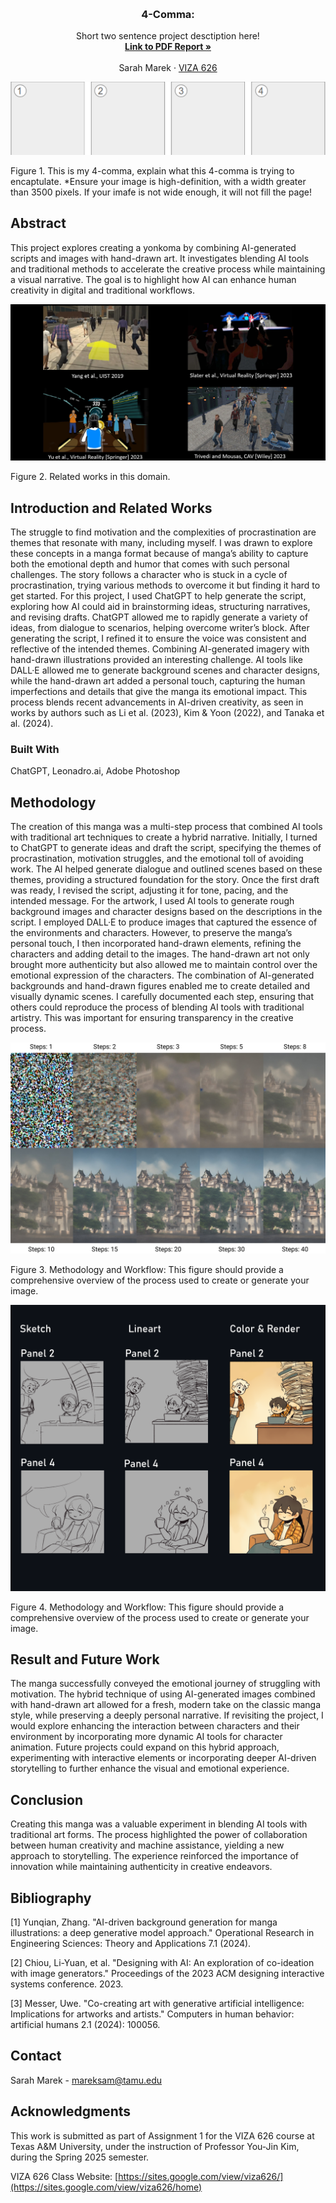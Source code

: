 <!-- Improved compatibility of back to top link: See: https://github.com/othneildrew/Best-README-Template/pull/73 -->
<a id="readme-top"></a>

<!-- PROJECT SHIELDS -->
<!--
*** I'm using markdown "reference style" links for readability.
*** Reference links are enclosed in brackets [ ] instead of parentheses ( ).
*** See the bottom of this document for the declaration of the reference variables
*** for contributors-url, forks-url, etc. This is an optional, concise syntax you may use.
*** https://www.markdownguide.org/basic-syntax/#reference-style-links
-->




<!-- PROJECT LOGO -->
<br />
<div align="center">
  </a>

  <h3 align="center">4-Comma: </h3>

  <p align="center">
    Short two sentence project desctiption here!
    <br />
    <a href="https://github.com/yujnkm/4-comma-Assignment_01/blob/main/pdf/Reality-Distortion-Room-ISMAR-23.pdf"><strong>Link to PDF Report »</strong></a>
    <br />
    <br />
    <a >Sarah Marek</a>
    &middot;
    <a href="https://sites.google.com/view/viza626/home">VIZA 626</a>
  </p>
</div>

[![4-comma][images-fig1]](https://example.com)

Figure 1. This is my 4-comma, explain what this 4-comma is trying to encaptulate. *Ensure your image is high-definition, with a width greater than 3500 pixels. If your imafe is not wide enough, it will not fill the page!

<!-- Abstract -->
## Abstract
This project explores creating a yonkoma by combining AI-generated scripts and images with hand-drawn art. It investigates blending AI tools and traditional methods to accelerate the creative process while maintaining a visual narrative. The goal is to highlight how AI can enhance human creativity in digital and traditional workflows.

[![4-comma][images-fig2]](https://example.com)

Figure 2. Related works in this domain. 

<!-- Introduction and Related Works -->
## Introduction and Related Works

The struggle to find motivation and the complexities of procrastination are themes that resonate with many, including myself. I was drawn to explore these concepts in a manga format because of manga’s ability to capture both the emotional depth and humor that comes with such personal challenges. The story follows a character who is stuck in a cycle of procrastination, trying various methods to overcome it but finding it hard to get started.
For this project, I used ChatGPT to help generate the script, exploring how AI could aid in brainstorming ideas, structuring narratives, and revising drafts. ChatGPT allowed me to rapidly generate a variety of ideas, from dialogue to scenarios, helping overcome writer’s block. After generating the script, I refined it to ensure the voice was consistent and reflective of the intended themes.
Combining AI-generated imagery with hand-drawn illustrations provided an interesting challenge. AI tools like DALL·E allowed me to generate background scenes and character designs, while the hand-drawn art added a personal touch, capturing the human imperfections and details that give the manga its emotional impact. This process blends recent advancements in AI-driven creativity, as seen in works by authors such as Li et al. (2023), Kim & Yoon (2022), and Tanaka et al. (2024).

### Built With

ChatGPT, Leonadro.ai, Adobe Photoshop

## Methodology

The creation of this manga was a multi-step process that combined AI tools with traditional art techniques to create a hybrid narrative. Initially, I turned to ChatGPT to generate ideas and draft the script, specifying the themes of procrastination, motivation struggles, and the emotional toll of avoiding work. The AI helped generate dialogue and outlined scenes based on these themes, providing a structured foundation for the story. Once the first draft was ready, I revised the script, adjusting it for tone, pacing, and the intended message.
For the artwork, I used AI tools to generate rough background images and character designs based on the descriptions in the script. I employed DALL·E to produce images that captured the essence of the environments and characters. However, to preserve the manga’s personal touch, I then incorporated hand-drawn elements, refining the characters and adding detail to the images. The hand-drawn art not only brought more authenticity but also allowed me to maintain control over the emotional expression of the characters.
The combination of AI-generated backgrounds and hand-drawn figures enabled me to create detailed and visually dynamic scenes. I carefully documented each step, ensuring that others could reproduce the process of blending AI tools with traditional artistry. This was important for ensuring transparency in the creative process.

[![4-comma][images-fig3]](https://example.com)

Figure 3. Methodology and Workflow: This figure should provide a comprehensive overview of the process used to create or generate your image.

[![4-comma][images-fig4]](https://example.com)

Figure 4.  Methodology and Workflow: This figure should provide a comprehensive overview of the process used to create or generate your image.

## Result and Future Work
The manga successfully conveyed the emotional journey of struggling with motivation. The hybrid technique of using AI-generated images combined with hand-drawn art allowed for a fresh, modern take on the classic manga style, while preserving a deeply personal narrative. If revisiting the project, I would explore enhancing the interaction between characters and their environment by incorporating more dynamic AI tools for character animation. Future projects could expand on this hybrid approach, experimenting with interactive elements or incorporating deeper AI-driven storytelling to further enhance the visual and emotional experience.



## Conclusion
Creating this manga was a valuable experiment in blending AI tools with traditional art forms. The process highlighted the power of collaboration between human creativity and machine assistance, yielding a new approach to storytelling. The experience reinforced the importance of innovation while maintaining authenticity in creative endeavors.


<!-- Bibliography -->
## Bibliography 
[1] Yunqian, Zhang. "AI-driven background generation for manga illustrations: a deep generative model approach." Operational Research in Engineering Sciences: Theory and Applications 7.1 (2024).

[2] Chiou, Li-Yuan, et al. "Designing with AI: An exploration of co-ideation with image generators." Proceedings of the 2023 ACM designing interactive systems conference. 2023.

[3] Messer, Uwe. "Co-creating art with generative artificial intelligence: Implications for artworks and artists." Computers in human behavior: artificial humans 2.1 (2024): 100056.



<!-- CONTACT -->
## Contact

Sarah Marek - mareksam@tamu.edu




<!-- ACKNOWLEDGMENTS -->
## Acknowledgments

This work is submitted as part of Assignment 1 for the VIZA 626 course at Texas A&M University, under the instruction of Professor You-Jin Kim, during the Spring 2025 semester.

VIZA 626 Class Website: [https://sites.google.com/view/viza626/](https://sites.google.com/view/viza626/home)

<!-- MARKDOWN LINKS & IMAGES -->
<!-- https://www.markdownguide.org/basic-syntax/#reference-style-links -->
[contributors-shield]: https://img.shields.io/github/contributors/othneildrew/Best-README-Template.svg?style=for-the-badge
[contributors-url]: https://github.com/othneildrew/Best-README-Template/graphs/contributors
[forks-shield]: https://img.shields.io/github/forks/othneildrew/Best-README-Template.svg?style=for-the-badge
[forks-url]: https://github.com/othneildrew/Best-README-Template/network/members
[stars-shield]: https://img.shields.io/github/stars/othneildrew/Best-README-Template.svg?style=for-the-badge
[stars-url]: https://github.com/othneildrew/Best-README-Template/stargazers
[issues-shield]: https://img.shields.io/github/issues/othneildrew/Best-README-Template.svg?style=for-the-badge
[issues-url]: https://github.com/othneildrew/Best-README-Template/issues
[license-shield]: https://img.shields.io/github/license/othneildrew/Best-README-Template.svg?style=for-the-badge
[license-url]: https://github.com/othneildrew/Best-README-Template/blob/master/LICENSE.txt
[linkedin-shield]: https://img.shields.io/badge/-LinkedIn-black.svg?style=for-the-badge&logo=linkedin&colorB=555
[linkedin-url]: https://linkedin.com/in/othneildrew
[product-screenshot]: images/screenshot.png
[images-fig1]: images/fig1.png
[images-fig2]: images/fig2.jpg
[images-fig3]: images/fig3.jpg
[images-fig4]: images/fig4.png
[images-fig5]: images/fig5.png
[images-fig6]: images/fig6.png
[Next.js]: https://img.shields.io/badge/next.js-000000?style=for-the-badge&logo=nextdotjs&logoColor=white
[Next-url]: https://nextjs.org/
[React.js]: https://img.shields.io/badge/React-20232A?style=for-the-badge&logo=react&logoColor=61DAFB
[React-url]: https://reactjs.org/
[Vue.js]: https://img.shields.io/badge/Vue.js-35495E?style=for-the-badge&logo=vuedotjs&logoColor=4FC08D
[Vue-url]: https://vuejs.org/
[Angular.io]: https://img.shields.io/badge/Angular-DD0031?style=for-the-badge&logo=angular&logoColor=white
[Angular-url]: https://angular.io/
[Svelte.dev]: https://img.shields.io/badge/Svelte-4A4A55?style=for-the-badge&logo=svelte&logoColor=FF3E00
[Svelte-url]: https://svelte.dev/
[Laravel.com]: https://img.shields.io/badge/Laravel-FF2D20?style=for-the-badge&logo=laravel&logoColor=white
[Laravel-url]: https://laravel.com
[Bootstrap.com]: https://img.shields.io/badge/Bootstrap-563D7C?style=for-the-badge&logo=bootstrap&logoColor=white
[Bootstrap-url]: https://getbootstrap.com
[JQuery.com]: https://img.shields.io/badge/jQuery-0769AD?style=for-the-badge&logo=jquery&logoColor=white
[JQuery-url]: https://jquery.com 
